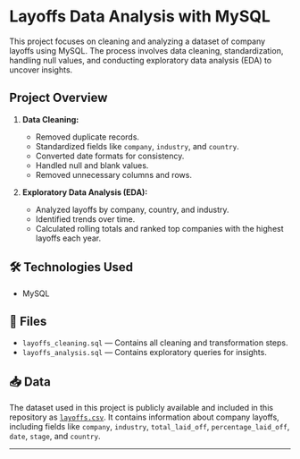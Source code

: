# Layoffs Data Analysis with MySQL

This project focuses on cleaning and analyzing a dataset of company layoffs using MySQL. The process involves data cleaning, standardization, handling null values, and conducting exploratory data analysis (EDA) to uncover insights.

## Project Overview

1. **Data Cleaning:**
   - Removed duplicate records.
   - Standardized fields like `company`, `industry`, and `country`.
   - Converted date formats for consistency.
   - Handled null and blank values.
   - Removed unnecessary columns and rows.

2. **Exploratory Data Analysis (EDA):**
   - Analyzed layoffs by company, country, and industry.
   - Identified trends over time.
   - Calculated rolling totals and ranked top companies with the highest layoffs each year.

## 🛠️ Technologies Used

- MySQL

## 📂 Files

- `layoffs_cleaning.sql` — Contains all cleaning and transformation steps.
- `layoffs_analysis.sql` — Contains exploratory queries for insights.

## 📥 Data

The dataset used in this project is publicly available and included in this repository as [`layoffs.csv`](./layoffs.csv). It contains information about company layoffs, including fields like `company`, `industry`, `total_laid_off`, `percentage_laid_off`, `date`, `stage`, and `country`.

---
